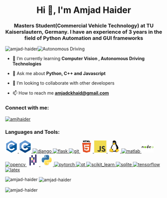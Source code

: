 <h1 align="center">Hi 👋, I'm Amjad Haider</h1>
<h3 align="center">Masters Student(Commercial Vehicle Technology) at TU Kaiserslautern, Germany. I have an experience of 3 years in the field of Python Automation and GUI frameworks</h3>

<img align="right" alt="Autonomous Driving" width="400" src="https://geoawesomeness.com/wp-content/uploads/2022/03/waymo-open-data.gif">

<p align="left"> <img src="https://komarev.com/ghpvc/?username=amjad-haider&label=Profile%20views&color=0e75b6&style=flat" alt="amjad-haider" /> </p>

- 🌱 I’m currently learning **Computer Vision , Autonomous Driving Technologies**

- 💬 Ask me about **Python, C++ and Javascript**

- 👯 I’m looking to collaborate with other developers 

- 📫 How to reach me **amjadckhaid@gmail.com**

<h3 align="left">Connect with me:</h3>
<p align="left">
<a href="https://linkedin.com/in/amjhaider" target="blank"><img align="center" src="https://raw.githubusercontent.com/rahuldkjain/github-profile-readme-generator/master/src/images/icons/Social/linked-in-alt.svg" alt="amjhaider" height="30" width="40" /></a>
</p>

<h3 align="left">Languages and Tools:</h3>
<p align="left"> <a href="https://www.cprogramming.com/" target="_blank" rel="noreferrer"> <img src="https://raw.githubusercontent.com/devicons/devicon/master/icons/c/c-original.svg" alt="c" width="40" height="40"/> </a> <a href="https://www.w3schools.com/cpp/" target="_blank" rel="noreferrer"> <img src="https://raw.githubusercontent.com/devicons/devicon/master/icons/cplusplus/cplusplus-original.svg" alt="cplusplus" width="40" height="40"/> </a> <a href="https://www.djangoproject.com/" target="_blank" rel="noreferrer"> <img src="https://cdn.worldvectorlogo.com/logos/django.svg" alt="django" width="40" height="40"/> </a> <a href="https://flask.palletsprojects.com/" target="_blank" rel="noreferrer"> <img src="https://www.vectorlogo.zone/logos/pocoo_flask/pocoo_flask-icon.svg" alt="flask" width="40" height="40"/> </a> <a href="https://git-scm.com/" target="_blank" rel="noreferrer"> <img src="https://www.vectorlogo.zone/logos/git-scm/git-scm-icon.svg" alt="git" width="40" height="40"/> </a> <a href="https://www.w3.org/html/" target="_blank" rel="noreferrer"> <img src="https://raw.githubusercontent.com/devicons/devicon/master/icons/html5/html5-original-wordmark.svg" alt="html5" width="40" height="40"/> </a> <a href="https://developer.mozilla.org/en-US/docs/Web/JavaScript" target="_blank" rel="noreferrer"> <img src="https://raw.githubusercontent.com/devicons/devicon/master/icons/javascript/javascript-original.svg" alt="javascript" width="40" height="40"/> </a> <a href="https://www.linux.org/" target="_blank" rel="noreferrer"> <img src="https://raw.githubusercontent.com/devicons/devicon/master/icons/linux/linux-original.svg" alt="linux" width="40" height="40"/> </a> <a href="https://www.mathworks.com/" target="_blank" rel="noreferrer"> <img src="https://upload.wikimedia.org/wikipedia/commons/2/21/Matlab_Logo.png" alt="matlab" width="40" height="40"/> </a> <a href="https://nodejs.org" target="_blank" rel="noreferrer"> <img src="https://raw.githubusercontent.com/devicons/devicon/master/icons/nodejs/nodejs-original-wordmark.svg" alt="nodejs" width="40" height="40"/> </a> <a href="https://opencv.org/" target="_blank" rel="noreferrer"> <img src="https://www.vectorlogo.zone/logos/opencv/opencv-icon.svg" alt="opencv" width="40" height="40"/> </a> <a href="https://pandas.pydata.org/" target="_blank" rel="noreferrer"> <img src="https://raw.githubusercontent.com/devicons/devicon/2ae2a900d2f041da66e950e4d48052658d850630/icons/pandas/pandas-original.svg" alt="pandas" width="40" height="40"/> </a> <a href="https://www.python.org" target="_blank" rel="noreferrer"> <img src="https://raw.githubusercontent.com/devicons/devicon/master/icons/python/python-original.svg" alt="python" width="40" height="40"/> </a> <a href="https://pytorch.org/" target="_blank" rel="noreferrer"> <img src="https://www.vectorlogo.zone/logos/pytorch/pytorch-icon.svg" alt="pytorch" width="40" height="40"/> </a> <a href="https://www.qt.io/" target="_blank" rel="noreferrer"> <img src="https://upload.wikimedia.org/wikipedia/commons/0/0b/Qt_logo_2016.svg" alt="qt" width="40" height="40"/> </a> <a href="https://scikit-learn.org/" target="_blank" rel="noreferrer"> <img src="https://upload.wikimedia.org/wikipedia/commons/0/05/Scikit_learn_logo_small.svg" alt="scikit_learn" width="40" height="40"/> </a> <a href="https://www.sqlite.org/" target="_blank" rel="noreferrer"> <img src="https://www.vectorlogo.zone/logos/sqlite/sqlite-icon.svg" alt="sqlite" width="40" height="40"/> </a> <a href="https://www.tensorflow.org" target="_blank" rel="noreferrer"> <img src="https://www.vectorlogo.zone/logos/tensorflow/tensorflow-icon.svg" alt="tensorflow" width="40" height="40"/> </a> <a href="https://www.latex-project.org/" target="_blank" rel="noreferrer">  <img src="https://img.shields.io/badge/latex-%23008080.svg?style=for-the-badge&logo=latex&logoColor=white" alt="latex" width="100" height="40"/> </a> </p>

<p><img align="left" src="https://github-readme-stats.vercel.app/api/top-langs?username=amjad-haider&show_icons=true&locale=en&layout=compact" alt="amjad-haider" /></p>

<p>&nbsp;<img align="center" src="https://github-readme-stats.vercel.app/api?username=amjad-haider&show_icons=true&locale=en" alt="amjad-haider" /></p>

<p><img align="center" src="https://github-readme-streak-stats.herokuapp.com/?user=amjad-haider&" alt="amjad-haider" /></p>





<!--- 👋 Hi, I’m @amjad-haider
- 👀 I’m interested in Autonomous Driving Technologies, Electric Vehicles and Machine Learning Concepts
- 🌱 I’m currently doing my Masters in Commercial Vehicle Technology at Technishce University Kaiserslautern 
- 💞️ I’m looking to collaborate on open source projects
- 📫 Reach me on amjadckhaid@gmail.com
--->

<!---
amjad-haider/amjad-haider is a ✨ special ✨ repository because its `README.md` (this file) appears on your GitHub profile.
You can click the Preview link to take a look at your changes.
--->
<!--- [![Anurag's GitHub stats](https://github-readme-stats.vercel.app/api?username=amjad-haider)](https://github.com/anuraghazra/github-readme-stats)
--->
